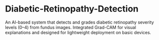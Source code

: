 # Diabetic-Retinopathy-Detection
An AI-based system that detects and grades diabetic retinopathy severity levels (0–4) from fundus images. Integrated Grad-CAM for visual explanations and designed for lightweight deployment on basic devices.
